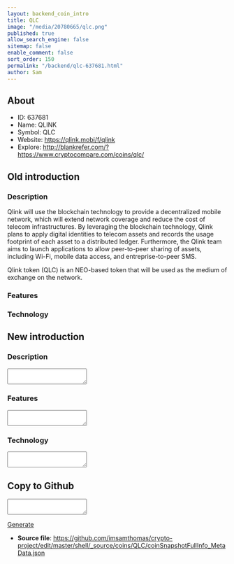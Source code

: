 ```yaml
---
layout: backend_coin_intro
title: QLC
image: "/media/20780665/qlc.png"
published: true
allow_search_engine: false
sitemap: false
enable_comment: false
sort_order: 150
permalink: "/backend/qlc-637681.html"
author: Sam
---
```


## About

- ID: 637681
- Name: QLINK
- Symbol: QLC
- Website: https://qlink.mobi/f/qlink
- Explore: http://blankrefer.com/?https://www.cryptocompare.com/coins/qlc/


## Old introduction

### Description

<p>Qlink will use the blockchain technology to provide a decentralized mobile network, which will extend network coverage and reduce the cost of telecom infrastructures. By leveraging the blockchain technology, Qlink plans to apply digital identities to telecom assets and records the usage footprint of each asset to a distributed ledger. Furthermore, the Qlink team aims to launch applications to allow peer-to-peer sharing of assets, including Wi-Fi, mobile data access, and entreprise-to-peer SMS.</p><p>Qlink token (QLC) is an NEO-based token that will be used as the medium of exchange on the network.</p>

### Features


### Technology




## New introduction


### Description
<textarea id="meta_description" name="description"></textarea>

### Features
<textarea id="meta_features" name="features"></textarea>

### Technology
<textarea id="meta_technology" name="technology"></textarea>


## Copy to Github

<textarea id="coinsnapshotfullinfo_metadata"></textarea>

<a href="#gen" onclick="generateMetaDatJson()">Generate</a>

- **Source file**: <a href="https://github.com/imsamthomas/crypto-project/edit/master/shell/_source/coins/QLC/coinSnapshotFullInfo_MetaData.json">https://github.com/imsamthomas/crypto-project/edit/master/shell/_source/coins/QLC/coinSnapshotFullInfo_MetaData.json</a>

